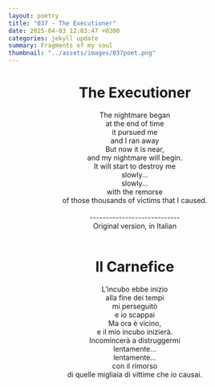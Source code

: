 ```yaml
---
layout: poetry
title: "037 - The Executioner"
date: 2025-04-03 12:03:47 +0200
categories: jekyll update
summary: Fragments of my soul
thumbnail: "../assets/images/037poet.png"
---
```


<div style="text-align: center;">
<h1>The Executioner</h1>
</div>
<div style="text-align: center;">
The nightmare began<br>
at the end of time<br>
it pursued me<br>
and I ran away<br>
But now it is near,<br>
and my nightmare will begin.<br>
It will start to destroy me<br>
slowly...<br>
slowly...<br>
with the remorse<br>
of those thousands of victims that I caused.<br>
</div>
<br>

<div style="text-align: center;"> 
----------------------------<br>
Original version, in Italian</div>
<br>
<div style="text-align: center;">
<h1>Il Carnefice</h1>
</div>
<div style="text-align: center;">
L’incubo ebbe inizio<br>
alla fine dei tempi<br>
mi perseguitò<br>
e io scappai<br>
Ma ora è vicino,<br>
e il mio incubo inizierà.<br>
Incomincerà a distruggermi<br>
lentamente...<br>
lentamente...<br>
con il rimorso<br>
di quelle migliaia di vittime che io causai.<br>
</div>
